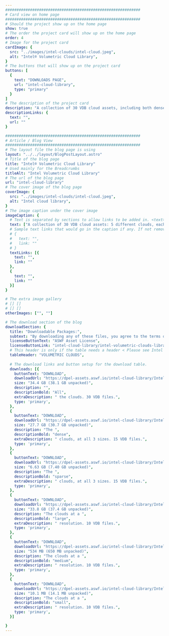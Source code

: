 ```yaml
---
############################################################
# Card view on home page
############################################################
# Should the project show up on the home page
show: true
# The order the project card will show up on the home page
order: 4
# Image for the project card
cardImage: {
  src: "../images/intel-clouds/intel-cloud.jpeg",
  alt: "Intel® Volumetric Cloud Library",
}
# The buttons that will show up on the project card
buttons: [
  {
    text: "DOWNLOADS PAGE",
    url: "intel-cloud-library",
    type: "primary"
  }
]
# The description of the project card
description: "A collection of 30 VDB cloud assets, including both dense and sparse clouds, at resolutions ranging from quite small (< 1 MB) to quite large (> 8 GB)."
descriptionLinks: {
  text: "",
  url: ""
}

############################################################
# Article / Blog View
############################################################
# The layout file the blog page is using
layout: "../../layout/BlogPostLayout.astro"
# Title of the blog page
title: "Intel® Volumetric Cloud Library"
# Used mainly for the Breadcrumbs
titleAlt: "Intel Volumetric Cloud Library"
# The url of the blog page
url: "intel-cloud-library"
# The cover image of the blog page
coverImage: {
  src: "../images/intel-clouds/intel-cloud.jpeg",
  alt: "Intel cloud library",
}
# The image caption under the cover image
imageCaption: {
  # Text is separated by sections to allow links to be added in. <text> <link> <text>
  text: ["A collection of 30 VDB cloud assets: 5 different clouds, each in a dense version and a sparse version, and each of these at 3 different resolutions. The resolutions range from the very small (<1MB) for quick testing, through medium for typical film asset size, to the relatively large (>8GB) for scalability testing.",],
  # Sample text links that would go in the caption if any. If not remove them like this:
  # {
  #   text: "",
  #   link: ""
  # }
  textLinks: [{
    text: "",
    link: ""
  },
  {
    text: "",
    link: ""
  }]
}

# The extra image gallery
# [] []
# [] []
otherImages: ["", ""]

# The download section of the blog
downloadSection: {
  title: "Downloadable Packages:",
  subtext: "By downloading any of these files, you agree to the terms of the license linked below.",
  licenseButtonText: "ASWF Asset License",
  licenseButtonLink: "intel-cloud-library/intel-volumetric-clouds-library",
  # This header is only if the table needs a header < Please see Intel page for example of that >
  tableHeader: "VOLUMETRIC CLOUDS",
  
  # The download links and button setup for the download table.
  downloads: [{
    buttonText: "DOWNLOAD",
    downloadUrl: "https://dpel-assets.aswf.io/intel-cloud-library/IntelVolumetricClouds_full.zip",
    size: "34.4 GB (38.1 GB unpacked)",
    description: "",
    descriptionBold: "All",
    extraDescription: " the clouds. 30 VDB files.",
    type: 'primary',
  },
  {
    buttonText: "DOWNLOAD",
    downloadUrl: "https://dpel-assets.aswf.io/intel-cloud-library/IntelVolumetricClouds_dense.zip",
    size: "27.7 GB (30.7 GB unpacked)",
    description: "The ",
    descriptionBold: "dense",
    extraDescription: " clouds, at all 3 sizes. 15 VDB files.",
    type: 'primary',
  },
  {
    buttonText: "DOWNLOAD",
    downloadUrl: "https://dpel-assets.aswf.io/intel-cloud-library/IntelVolumetricClouds_sparse.zip",
    size: "6.63 GB (7.40 GB unpacked)",
    description: "The ",
    descriptionBold: "sparse",
    extraDescription: " clouds, at all 3 sizes. 15 VDB files.",
    type: 'primary',
  },
  {
    buttonText: "DOWNLOAD",
    downloadUrl: "https://dpel-assets.aswf.io/intel-cloud-library/IntelVolumetricClouds_large.zip",
    size: "33.8 GB (37.4 GB unpacked)",
    description: "The clouds at a ",
    descriptionBold: "large",
    extraDescription: " resolution. 10 VDB files.",
    type: 'primary',
  },
  {
    buttonText: "DOWNLOAD",
    downloadUrl: "https://dpel-assets.aswf.io/intel-cloud-library/IntelVolumetricClouds_medium.zip",
    size: "534 MB (650 MB unpacked)",
    description: "The clouds at a ",
    descriptionBold: "medium",
    extraDescription: " resolution. 10 VDB files.",
    type: 'primary',
  },
  {
    buttonText: "DOWNLOAD",
    downloadUrl: "https://dpel-assets.aswf.io/intel-cloud-library/IntelVolumetricClouds_small.zip",
    size: "10.1 MB (14.1 MB unpacked)",
    description: "The clouds at a ",
    descriptionBold: "small",
    extraDescription: " resolution. 10 VDB files.",
    type: 'primary',
  }]

}
---
```

